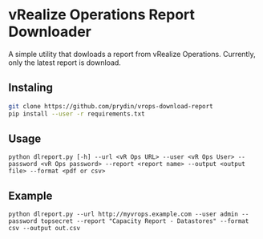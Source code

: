 # vRealize Operations Report Downloader
A simple utility that dowloads a report from vRealize Operations. Currently, only the latest report is download.

## Instaling
```bash
git clone https://github.com/prydin/vrops-download-report
pip install --user -r requirements.txt
```

## Usage
```
python dlreport.py [-h] --url <vR Ops URL> --user <vR Ops User> --password <vR Ops password> --report <report name> --output <output file> --format <pdf or csv>
```

## Example
```
python dlreport.py --url http://myvrops.example.com --user admin --password topsecret --report "Capacity Report - Datastores" --format csv --output out.csv
```
